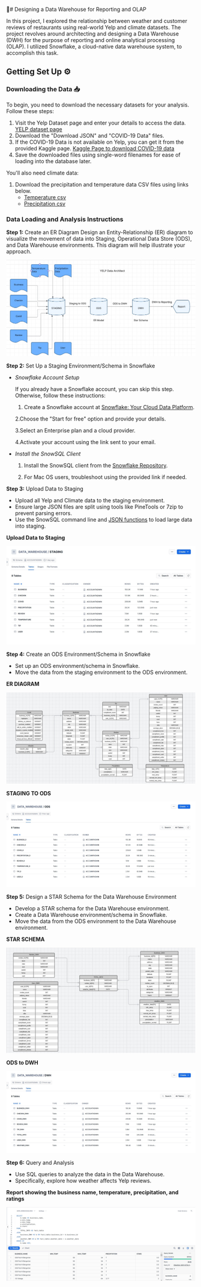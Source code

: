 📂# Designing a Data Warehouse for Reporting and OLAP

In this project, I explored the relationship between weather and customer reviews of restaurants using real-world Yelp and climate datasets. The project revolves around architecting and designing a Data Warehouse (DWH) for the purpose of reporting and online analytical processing (OLAP). I utilized Snowflake, a cloud-native data warehouse system, to accomplish this task.

## Getting Set Up ⚙️

### Downloading the Data 📥
To begin, you need to download the necessary datasets for your analysis. Follow these steps:

1. Visit the Yelp Dataset page and enter your details to access the data. <a href="https://www.yelp.com/dataset/download">YELP dataset page</a>
2. Download the "Download JSON" and "COVID-19 Data" files.
3. If the COVID-19 Data is not available on Yelp, you can get it from the provided Kaggle page. <a href="https://www.kaggle.com/datasets/claudiadodge/yelp-academic-data-set-covid-features?select=yelp_academic_dataset_covid_features.json">Kaggle Page to download COVID-19 data</a>
4. Save the downloaded files using single-word filenames for ease of loading into the database later.

You'll also need climate data:

1. Download the precipitation and temperature data CSV files using links below.
    <ul>
       <li><a href="https://github.com/Srijana1425/Data_Warehouse_Project5/blob/main/temperature-degreef.csv">Temperature csv</a></li>
       <li><a href="https://github.com/Srijana1425/Data_Warehouse_Project5/blob/main/precipitation-inch.csv">Precipitation csv</a></li>
    </ul>
 
### Data Loading and Analysis Instructions
**Step 1:** Create an ER Diagram
Design an Entity-Relationship (ER) diagram to visualize the movement of data into Staging, Operational Data Store (ODS), and Data Warehouse environments. This diagram will help illustrate your approach.

![**ER DIAGRAM**](https://github.com/Srijana1425/Data_Warehouse_Project5/blob/main/screenshorts/1.Data_architecture_diagram(YELP).jpg)


**Step 2:** Set Up a Staging Environment/Schema in Snowflake
- *Snowflake Account Setup*

  If you already have a Snowflake account, you can skip this step. Otherwise, follow these instructions:
    1. Create a Snowflake account at [Snowflake: Your Cloud Data Platform](https://www.snowflake.com/).
  
    2.Choose the "Start for free" option and provide your details.
  
    3.Select an Enterprise plan and a cloud provider.

    4.Activate your account using the link sent to your email.

- *Install the SnowSQL Client*
    1. Install the SnowSQL client from the [Snowflake Repository](https://docs.snowflake.com/en/user-guide/snowsql-install-config.html).
    
    2. For Mac OS users, troubleshoot using the provided link if needed.

**Step 3:** Upload Data to Staging
- Upload all Yelp and Climate data to the staging environment.
- Ensure large JSON files are split using tools like PineTools or 7zip to prevent parsing errors.
- Use the SnowSQL command line and <a href="https://github.com/Srijana1425/Data_Warehouse_Project5/blob/main/JSON%20functions%20to%20transform%20staging%20data%20from%20a%20single%20JSON%20structure%20into%20multiple%20columns%20for%20ODS.pdf">JSON functions</a> to load large data into staging.

**Upload Data to Staging**

![data to staging](https://github.com/Srijana1425/Data_Warehouse_Project5/blob/main/screenshorts/3.Add_2_files_into_the_staging.jpg)

**Step 4:** Create an ODS Environment/Schema in Snowflake
- Set up an ODS environment/schema in Snowflake.
- Move the data from the staging environment to the ODS environment.

**ER DIAGRAM**

 ![ER Diagram](https://github.com/Srijana1425/Data_Warehouse_Project5/blob/main/screenshorts/4.ODS_ER_diagram.jpg)

**STAGING TO ODS**

![staging to ODS](https://github.com/Srijana1425/Data_Warehouse_Project5/blob/main/screenshorts/5.staging_data_to_ODS.jpg)


**Step 5:** Design a STAR Schema for the Data Warehouse Environment
- Develop a STAR schema for the Data Warehouse environment.
- Create a Data Warehouse environment/schema in Snowflake.
- Move the data from the ODS environment to the Data Warehouse environment.

**STAR SCHEMA**

![star](https://github.com/Srijana1425/Data_Warehouse_Project5/blob/main/screenshorts/8.Fact_table_ER_diagram.jpg)


**ODS to DWH**

![ods to dwh](https://github.com/Srijana1425/Data_Warehouse_Project5/blob/main/screenshorts/7.data_from_ODS_to_DWH.jpg)


**Step 6:** Query and Analysis
- Use SQL queries to analyze the data in the Data Warehouse.
- Specifically, explore how weather affects Yelp reviews.

**Report showing the business name, temperature, precipitation, and ratings**

![report](https://github.com/Srijana1425/Data_Warehouse_Project5/blob/main/screenshorts/9.report_showing_the_business_name.jpg)
